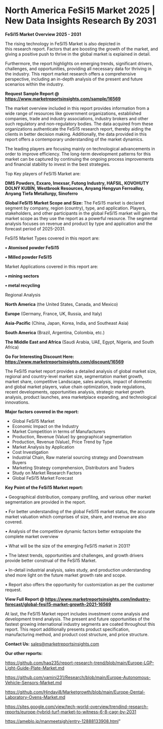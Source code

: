 # North America FeSi15 Market 2025 | New Data Insights Research By 2031

<Strong> FeSi15 Market Overview 2025 - 2031</strong>

The rising technology in FeSi15 Market is also depicted in this research report. Factors that are boosting the growth of the market, and giving a positive push to thrive in the global market is explained in detail.

Furthermore, the report highlights on emerging trends, significant drivers, challenges, and opportunities, providing all necessary data for thriving in the industry. This report market research offers a comprehensive perspective, including an in-depth analysis of the present and future scenarios within the industry.

<strong>Request Sample Report @ <a href=https://www.marketreportsinsights.com/sample/16569>https://www.marketreportsinsights.com/sample/16569</a></strong>

The market overview included in this report provides information from a wide range of resources like government organizations, established companies, trade and industry associations, industry brokers and other such regulatory and non-regulatory bodies. The data acquired from these organizations authenticate the FeSi15 research report, thereby aiding the clients in better decision making. Additionally, the data provided in this report offers a contemporary understanding of the market dynamics.

The leading players are focusing mainly on technological advancements in order to improve efficiency. The long-term development patterns for this market can be captured by continuing the ongoing process improvements and financial stability to invest in the best strategies.

Top Key players of FeSi15 Market are:

<strong>DMS Powders, Exxaro, Imexsar, Futong Industry, HAFSIL, KOVOHUTY DOLNÝ KUBÍN, Westbrook Resources, Anyang Hengyun Ferroalloy, Anyang Tiefa Metallurgy, Sinoferro</strong>

<strong><b>Global FeSi15 Market Scope and Size:</b></strong>
The FeSi15 market is declared segment by company, region (country), type, and application. Players, stakeholders, and other participants in the global FeSi15 market will gain the market scope as they use the report as a powerful resource. The segmental analysis focuses on revenue and product by type and application and the forecast period of 2025-2031.

FeSi15 Market Types covered in this report are:

<strong>• Atomised powder FeSi15

• Milled powder FeSi15</strong>

Market Applications covered in this report are:

<strong>• mining sectors

• metal recycling</strong> 

Regional Analysis

<strong>North America</strong> (the United States, Canada, and Mexico)

<strong>Europe</strong> (Germany, France, UK, Russia, and Italy)

<strong>Asia-Pacific</strong> (China, Japan, Korea, India, and Southeast Asia)

<strong>South America</strong> (Brazil, Argentina, Colombia, etc.)

<strong>The Middle East and Africa</strong> (Saudi Arabia, UAE, Egypt, Nigeria, and South Africa)

<strong>Go For Interesting Discount Here: <a href=https://www.marketreportsinsights.com/discount/16569>https://www.marketreportsinsights.com/discount/16569</a></strong>

The FeSi15 market report provides a detailed analysis of global market size, regional and country-level market size, segmentation market growth, market share, competitive Landscape, sales analysis, impact of domestic and global market players, value chain optimization, trade regulations, recent developments, opportunities analysis, strategic market growth analysis, product launches, area marketplace expanding, and technological innovations.

<strong><b>Major factors covered in the report:</b></strong>
<ul>
  <li>Global FeSi15 Market </li>
  <li>Economic Impact on the Industry</li>
  <li>Market Competition in terms of Manufacturers</li>
  <li>Production, Revenue (Value) by geographical segmentation</li>
  <li>Production, Revenue (Value), Price Trend by Type</li>
  <li>Market Analysis by Application</li>
  <li>Cost Investigation</li>
  <li>Industrial Chain, Raw material sourcing strategy and Downstream Buyers</li>
  <li>Marketing Strategy comprehension, Distributors and Traders</li>
  <li>Study on Market Research Factors</li>
  <li>Global FeSi15 Market Forecast</li>
</ul>

<strong><b>Key Point of the FeSi15 Market report:</b></strong>

• Geographical distribution, company profiling, and various other market segmentation are provided in the report.

• For better understanding of the global FeSi15 market status, the accurate market valuation which comprises of size, share, and revenue are also covered.

• Analysis of the competitive dynamic factors better extrapolate the complete market overview

• What will be the size of the emerging FeSi15 market in 2031?

• The latest trends, opportunities and challenges, and growth drivers provide better construal of the FeSi15 Market.

• In-detail industrial analysis, sales study, and production understanding shed more light on the future market growth rate and scope.

• Report also offers the opportunity for customization as per the customer request.

<strong><b>View Full Report @ <a href=https://www.marketreportsinsights.com/industry-forecast/global-fesi15-market-growth-2021-16569>https://www.marketreportsinsights.com/industry-forecast/global-fesi15-market-growth-2021-16569</a></b></strong>


At last, the FeSi15 Market report includes investment come analysis and development trend analysis. The present and future opportunities of the fastest growing international industry segments are coated throughout this report. This report additionally presents product specification, manufacturing method, and product cost structure, and price structure.

<strong>Contact Us:</strong>
sales@marketreportsinsights.com

<strong>Our other reports:</strong>

<a href=https://github.com/haq235/report-research-trend/blob/main/Europe-LGP-Light-Guide-Plate-Market.md>https://github.com/haq235/report-research-trend/blob/main/Europe-LGP-Light-Guide-Plate-Market.md</a>

<a href=https://github.com/yamini231/Research/blob/main/Europe-Autonomous-Vehicle-Sensors-Market.md>https://github.com/yamini231/Research/blob/main/Europe-Autonomous-Vehicle-Sensors-Market.md</a>

<a href=https://github.com/Hindavi8/Marketgrowth/blob/main/Europe-Dental-Laboratory-Ovens-Market.md>https://github.com/Hindavi8/Marketgrowth/blob/main/Europe-Dental-Laboratory-Ovens-Market.md</a>

<a href=https://sites.google.com/view/tech-world-overview/trendind-research-reports/europe-hybrid-turf-market-to-witness-6-8-cagr-by-2031>https://sites.google.com/view/tech-world-overview/trendind-research-reports/europe-hybrid-turf-market-to-witness-6-8-cagr-by-2031</a>

<a href=https://ameblo.jp/manmeetsigh/entry-12888133908.html>https://ameblo.jp/manmeetsigh/entry-12888133908.html</a>"
